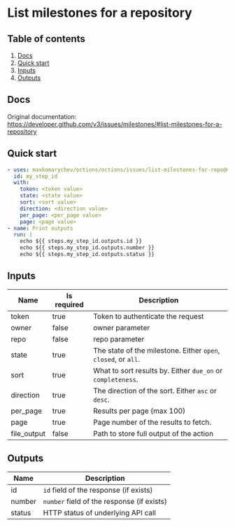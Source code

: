 # List milestones for a repository

## Table of contents

1. [Docs](#docs)
1. [Quick start](#quick-start)
1. [Inputs](#inputs)
1. [Outputs](#outputs)

<a name="quick-start" ></a>
## Docs

Original documentation: https://developer.github.com/v3/issues/milestones/#list-milestones-for-a-repository




<a name="quick start" ></a>
## Quick start

```yaml
- uses: maxkomarychev/octions/octions/issues/list-milestones-for-repo@master
  id: my_step_id
  with:
    token: <token value>
    state: <state value>
    sort: <sort value>
    direction: <direction value>
    per_page: <per_page value>
    page: <page value>
- name: Print outputs
  run: |
    echo ${{ steps.my_step_id.outputs.id }}
    echo ${{ steps.my_step_id.outputs.number }}
    echo ${{ steps.my_step_id.outputs.status }}
```


<a name="inputs" ></a>
## Inputs

| Name | Is required | Description |
|---|---|---|
|token|true|Token to authenticate the request
|owner|false|owner parameter
|repo|false|repo parameter
|state|true|The state of the milestone. Either `open`, `closed`, or `all`.
|sort|true|What to sort results by. Either `due_on` or `completeness`.
|direction|true|The direction of the sort. Either `asc` or `desc`.
|per_page|true|Results per page (max 100)
|page|true|Page number of the results to fetch.
|file_output|false|Path to store full output of the action

<a name="outputs" ></a>
## Outputs

| Name | Description |
|---|---|
|id|`id` field of the response (if exists)|
|number|`number` field of the response (if exists)|
|status|HTTP status of underlying API call|

